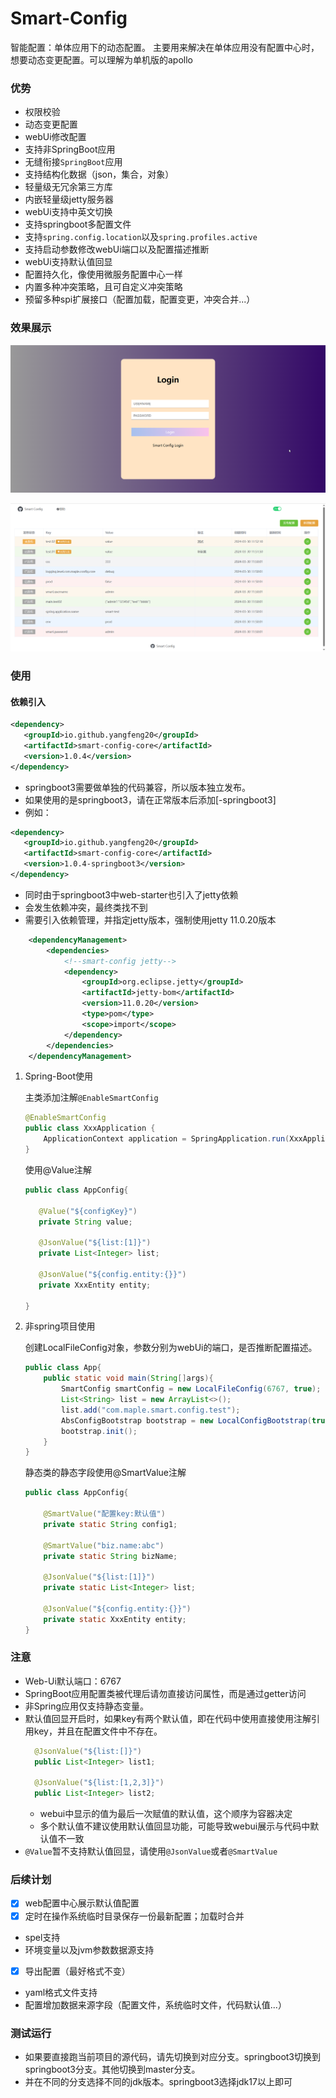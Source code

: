 
# Smart-Config

智能配置：单体应用下的动态配置。
主要用来解决在单体应用没有配置中心时，想要动态变更配置。可以理解为单机版的apollo

### 优势
- 权限校验
- 动态变更配置
- webUi修改配置
- 支持非SpringBoot应用
- 无缝衔接`SpringBoot`应用
- 支持结构化数据（json，集合，对象）
- 轻量级无冗余第三方库
- 内嵌轻量级jetty服务器
- webUi支持中英文切换
- 支持springboot多配置文件
- 支持`spring.config.location`以及`spring.profiles.active`
- 支持启动参数修改webUi端口以及配置描述推断
- webUi支持默认值回显
- 配置持久化，像使用微服务配置中心一样
- 内置多种冲突策略，且可自定义冲突策略
- 预留多种spi扩展接口（配置加载，配置变更，冲突合并...）



### 效果展示

![示例](/images/img_1.png)

![示例](/images/img_2.png)


### 使用

#### 依赖引入

```xml
<dependency>
   <groupId>io.github.yangfeng20</groupId>
   <artifactId>smart-config-core</artifactId>
   <version>1.0.4</version>
</dependency>
```
- springboot3需要做单独的代码兼容，所以版本独立发布。
- 如果使用的是springboot3，请在正常版本后添加[-springboot3]
- 例如：
```xml
<dependency>
   <groupId>io.github.yangfeng20</groupId>
   <artifactId>smart-config-core</artifactId>
   <version>1.0.4-springboot3</version>
</dependency>
```

- 同时由于springboot3中web-starter也引入了jetty依赖
- 会发生依赖冲突，最终类找不到
- 需要引入依赖管理，并指定jetty版本，强制使用jetty 11.0.20版本
```xml
    <dependencyManagement>
        <dependencies>
            <!--smart-config jetty-->
            <dependency>
                <groupId>org.eclipse.jetty</groupId>
                <artifactId>jetty-bom</artifactId>
                <version>11.0.20</version>
                <type>pom</type>
                <scope>import</scope>
            </dependency>
        </dependencies>
    </dependencyManagement>
```


1. Spring-Boot使用

    主类添加注解`@EnableSmartConfig`
    ```java
    @EnableSmartConfig
    public class XxxApplication {
        ApplicationContext application = SpringApplication.run(XxxApplication.class, args);
    }
    ```
   
   使用@Value注解
   ```java
   public class AppConfig{
   
      @Value("${configKey}")
      private String value;
      
      @JsonValue("${list:[1]}")
      private List<Integer> list;
      
      @JsonValue("${config.entity:{}}")
      private XxxEntity entity; 
   
   } 
   ```

2. 非spring项目使用

   创建LocalFileConfig对象，参数分别为webUi的端口，是否推断配置描述。
    ```java
    public class App{
        public static void main(String[]args){
            SmartConfig smartConfig = new LocalFileConfig(6767, true);
            List<String> list = new ArrayList<>();
            list.add("com.maple.smart.config.test");
            AbsConfigBootstrap bootstrap = new LocalConfigBootstrap(true, 6767,"classpath:application.properties", list);
            bootstrap.init();
        }
    }   
    ```
   静态类的静态字段使用@SmartValue注解
   ```java
   public class AppConfig{
   
       @SmartValue("配置key:默认值")
       private static String config1;
   
       @SmartValue("biz.name:abc")
       private static String bizName;
   
       @JsonValue("${list:[1]}")
       private static List<Integer> list;
      
       @JsonValue("${config.entity:{}}")
       private static XxxEntity entity; 
   }
   ```
   

### 注意
- Web-Ui默认端口：6767
- SpringBoot应用配置类被代理后请勿直接访问属性，而是通过getter访问
- 非Spring应用仅支持静态变量。
- 默认值回显开启时，如果key有两个默认值，即在代码中使用直接使用注解引用key，并且在配置文件中不存在。
  ```java
    @JsonValue("${list:[]}")
    public List<Integer> list1;
  
    @JsonValue("${list:[1,2,3]}")
    public List<Integer> list2;
   ```
    - webui中显示的值为最后一次赋值的默认值，这个顺序为容器决定
    - 多个默认值不建议使用默认值回显功能，可能导致webui展示与代码中默认值不一致
- `@Value`暂不支持默认值回显，请使用`@JsonValue`或者`@SmartValue`


### 后续计划
- [x] web配置中心展示默认值配置
- [x] 定时在操作系统临时目录保存一份最新配置；加载时合并
- spel支持
- 环境变量以及jvm参数数据源支持
- [x] 导出配置（最好格式不变）
- yaml格式文件支持
- 配置增加数据来源字段（配置文件，系统临时文件，代码默认值...）

### 测试运行
- 如果要直接跑当前项目的源代码，请先切换到对应分支。springboot3切换到springboot3分支。其他切换到master分支。
- 并在不同的分支选择不同的jdk版本。springboot3选择jdk17以上即可